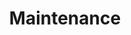 ---
title: Maintenance
show_read_time: false
show_toc: false
canonical_url: 'https://docs.projectcalico.org/v3.9/maintenance/index'
---